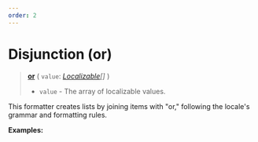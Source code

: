 ```yaml
---
order: 2
---
```


<script setup>
  import DemoValueFormatter from '../../DemoValueFormatter.vue';
  import { demos } from '../preconfigured-formatters';
</script>

# Disjunction (or) <Badge type="info" text="@localizer/format" />

> **[or](../../../api/_localizer/format/or/index.md)** ( `value`: _[Localizable](../../../introduction/localizable.md)[]_ )
>
> - `value` - The array of localizable values.

This formatter creates lists by joining items with "or," following the locale's grammar and formatting rules.

**Examples:**

<DemoValueFormatter :demo="demos.or"/>
